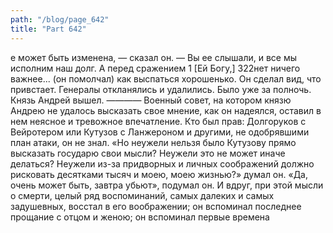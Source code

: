 ```yaml
---
path: "/blog/page_642"
title: "Part 642"
---
```


е может быть изменена, — сказал он. — Вы ее слышали, и все мы исполним наш долг. А перед сражением 1 [Ей Богу,]
322нет ничего важнее... (он помолчал) как выспаться хорошенько.
Он сделал вид, что привстает. Генералы откланялись и удалились. Было уже за полночь. Князь Андрей вышел.
————
Военный совет, на котором князю Андрею не удалось высказать свое мнение, как он надеялся, оставил в нем неясное и тревожное впечатление. Кто был прав: Долгоруков с Вейротером или Кутузов с Ланжероном и другими, не одобрявшими план атаки, он не знал. «Но неужели нельзя было Кутузову прямо высказать государю свои мысли? Неужели это не может иначе делаться? Неужели из-за придворных и личных соображений должно рисковать десятками тысяч и моею, моею жизнью?» думал он.
«Да, очень может быть, завтра убьют», подумал он. И вдруг, при этой мысли о смерти, целый ряд воспоминаний, самых далеких и самых задушевных, восстал в его воображении; он вспоминал последнее прощание с отцом и женою; он вспоминал первые времена 
